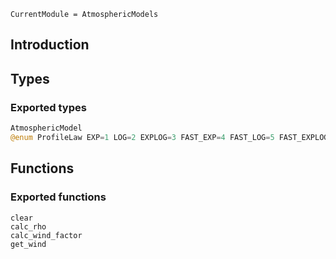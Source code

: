 ```@meta
CurrentModule = AtmosphericModels
```

## Introduction

## Types

### Exported types
```julia
AtmosphericModel
@enum ProfileLaw EXP=1 LOG=2 EXPLOG=3 FAST_EXP=4 FAST_LOG=5 FAST_EXPLOG=6
```

## Functions

### Exported functions
```@docs
clear
calc_rho
calc_wind_factor
get_wind
```